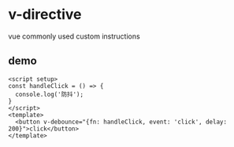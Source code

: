 # v-directive
vue commonly used custom instructions

## demo
```vue
<script setup>
const handleClick = () => {
  console.log('防抖');
}
</script>
<template>
  <button v-debounce="{fn: handleClick, event: 'click', delay: 200}">click</button>
</template>

```